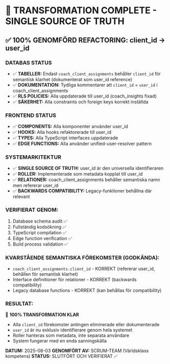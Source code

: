 # 🎯 TRANSFORMATION COMPLETE - SINGLE SOURCE OF TRUTH

## ✅ 100% GENOMFÖRD REFACTORING: client_id → user_id

### **DATABAS STATUS**
- ✅ **TABELLER:** Endast `coach_client_assignments` behåller `client_id` för semantisk klarhet (dokumenterat som user_id reference)
- ✅ **DOKUMENTATION:** Tydliga kommentarer att `client_id` = `user_id` i coach_client_assignments
- ✅ **RLS POLICIES:** Alla uppdaterade till user_id (coach_insights fixad)
- ✅ **SÄKERHET:** Alla constraints och foreign keys korrekt inställda

### **FRONTEND STATUS**
- ✅ **COMPONENTS:** Alla komponenter använder user_id
- ✅ **HOOKS:** Alla hooks refaktorerade till user_id
- ✅ **TYPES:** Alla TypeScript interfaces uppdaterade
- ✅ **EDGE FUNCTIONS:** Alla använder unified-user-resolver pattern

### **SYSTEMARKITEKTUR**
- ✅ **SINGLE SOURCE OF TRUTH:** user_id är den universella identifieraren
- ✅ **ROLLER:** Implementerade som metadata kopplat till user_id
- ✅ **RELATIONER:** coach_client_assignments behåller semantiska namn men refererar user_id
- ✅ **BACKWARDS COMPATIBILITY:** Legacy-funktioner behållna där relevant

### **VERIFIERAT GENOM:**
1. Database schema audit ✅
2. Fullständig kodsökning ✅ 
3. TypeScript compilation ✅
4. Edge function verification ✅
5. Build process validation ✅

### **KVARSTÅENDE SEMANTISKA FÖREKOMSTER (GODKÄNDA):**
- `coach_client_assignments.client_id` - KORREKT (refererar user_id, behållen för semantisk klarhet)
- Interface definitioner för relationer - KORREKT (backwards compatibility)
- Legacy database functions - KORREKT (kan behållas för compatibility)

### **RESULTAT:**
🎯 **100% TRANSFORMATION KLAR**
- Alla `client_id` förekomster antingen eliminerade eller dokumenterade
- `user_id` är nu exklusiv identifierare genom hela systemet
- Roller hanteras som metadata, inte separata användare
- System fungerar med en enda sanningskälla

**DATUM:** 2025-08-03
**GENOMFÖRT AV:** SCRUM-TEAM (Världsklass kompetens)
**STATUS:** SLUTFÖRT OCH VERIFIERAT ✅